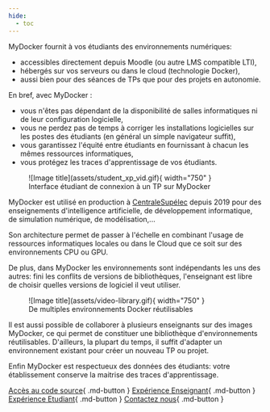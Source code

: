 ```yaml
---
hide:
  - toc
---
```


MyDocker fournit à vos étudiants des environnements numériques:

- accessibles directement depuis Moodle (ou autre LMS compatible LTI),
- hébergés sur vos serveurs ou dans le cloud (technologie Docker),
- aussi bien pour des séances de TPs que pour des projets en autonomie.

En bref, avec MyDocker :

- vous n'êtes pas dépendant de la disponibilité de salles informatiques ni de leur configuration logicielle,
- vous ne perdez pas de temps à corriger les installations logicielles sur les postes des étudiants (en général un simple navigateur suffit),
- vous garantissez l'équité entre étudiants en fournissant à chacun les mêmes ressources informatiques,
- vous protégez les traces d'apprentissage de vos étudiants.

<figure markdown>
  ![Image title](assets/student_xp_vid.gif){ width="750" }
  <figcaption>Interface étudiant de connexion à un TP sur MyDocker</figcaption>
</figure>

MyDocker est utilisé en production à [CentraleSupélec](http://www.centralesupelec.fr) depuis 2019 pour des enseignements d'intelligence artificielle, de développement informatique, de simulation numérique, de modélisation,...

Son architecture permet de passer à l'échelle en combinant l'usage de ressources informatiques locales ou dans le Cloud que ce soit sur des environnements CPU ou GPU.

De plus, dans MyDocker les environnements sont indépendants les uns des autres: fini les conflits de versions de bibliothèques, l'enseignant est libre de choisir quelles versions de logiciel il veut utiliser.

<figure markdown>
  ![Image title](assets/video-library.gif){ width="750" }
  <figcaption>De multiples environnements Docker réutilisables</figcaption>
</figure>

Il est aussi possible de collaborer à plusieurs enseignants sur des images MyDocker, ce qui permet de constituer une bibliothèque d'environnements réutilisables. D'ailleurs, la plupart du temps, il suffit d'adapter un environnement existant pour créer un nouveau TP ou projet.

Enfin MyDocker est respectueux des données des étudiants: votre établissement conserve la maitrise des traces d'apprentissage.

[Accès au code source](https://github.com/CentraleSupelec/mydocker){ .md-button }
[Expérience Enseignant](/mydocker/user_guide/){ .md-button }
[Expérience Etudiant](/mydocker/student_xp/){ .md-button }
[Contactez nous](mailto:contact.opensource@centralesupelec.fr){ .md-button }
